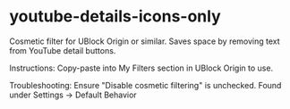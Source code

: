 # youtube-details-icons-only
Cosmetic filter for UBlock Origin or similar. Saves space by removing text from YouTube detail buttons. 

Instructions:
Copy-paste into My Filters section in UBlock Origin to use. 

Troubleshooting:
Ensure "Disable cosmetic filtering" is unchecked. Found under Settings -> Default Behavior
